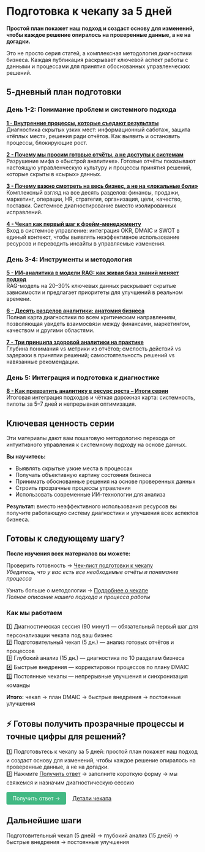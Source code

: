 # Подготовка к чекапу за 5 дней

**Простой план покажет наш подход и создаст основу для изменений, чтобы каждое решение опиралось на проверенные данные, а не на догадки.**

Это не просто серия статей, а комплексная методология диагностики бизнеса. Каждая публикация раскрывает ключевой аспект работы с данными и процессами для принятия обоснованных управленческих решений.

## 5-дневный план подготовки
### День 1-2: Понимание проблем и системного подхода

**[1 - Внутренние процессы, которые съедают результаты](/checkup/prep/01-hidden-problems-blocking-growth)** <br>
Диагностика скрытых узких мест: информационный саботаж, защита «тёплых мест», решения ради отчётов. Как выявить и остановить процессы, блокирующие рост.

**[2 - Почему мы просим готовые отчёты, а не доступы к системам](/checkup/prep/02-why-we-request-ready-reports-not-system-access)** <br>
Разрушение мифа о «быстрой аналитике». Готовые отчёты показывают настоящую управленческую культуру и процессы принятия решений, которые скрыты в «сырых» данных.

**[3 - Почему важно смотреть на весь бизнес, а не на «локальные боли»](/checkup/prep/03-system-diagnostics-vs-one-time-solutions)** <br>
Комплексный взгляд на все десять разделов: финансы, продажи, маркетинг, операции, HR, стратегия, организация, цели, качество, поставки. Системное диагностирование вместо изолированных исправлений.

**[4 - Чекап как первый шаг к фрейм-менеджменту](/checkup/prep/04-checkup-for-data-driven-decisions)** <br>
Вход в системное управление: интеграция OKR, DMAIC и SWOT в единый контекст, чтобы выявлять неэффективное использование ресурсов и переводить инсайты в управляемые изменения.

### День 3-4: Инструменты и методология

**[5 - ИИ-аналитика в модели RAG: как живая база знаний меняет подход](/checkup/prep/05-ai-analytics-rag-management)** <br>
RAG-модель на 20–30% ключевых данных раскрывает скрытые зависимости и предлагает приоритеты для улучшений в реальном времени.

**[6 - Десять разделов аналитики: анатомия бизнеса](/checkup/prep/06-10-diagnostic-sections)** <br>
Полная карта диагностики по всем критическим направлениям, позволяющая увидеть взаимосвязи между финансами, маркетингом, качеством и другими областями.

**[7 - Три принципа здоровой аналитики на практике](/checkup/prep/07-three-reliable-analytics-principles)** <br>
Глубина понимания vs метрики из отчётов; смелость действий vs задержки в принятии решений; самостоятельность решений vs навязанные рекомендации.

### День 5: Интеграция и подготовка к диагностике

**[8 - Как превратить аналитику в ресурс роста – Итоги серии](/checkup/prep/08-analytics-transparent-management)** <br>
Итоговая интеграция подходов и чёткая дорожная карта: системность, пилоты за 5–7 дней и непрерывная оптимизация.

## Ключевая ценность серии

Эти материалы дают вам пошаговую методологию перехода от интуитивного управления к системному подходу на основе данных.

**Вы научитесь:**

- Выявлять скрытые узкие места в процессах
- Получать объективную картину состояния бизнеса
- Принимать обоснованные решения на основе проверенных данных
- Строить прозрачные процессы управления
- Использовать современные ИИ-технологии для анализа

**Результат:** вместо неэффективного использования ресурсов вы получите работающую систему диагностики и улучшения всех аспектов бизнеса.

## Готовы к следующему шагу?

**После изучения всех материалов вы можете:**

Проверить готовность → [Чек-лист подготовки к чекапу](/checkup/checklist) <br>
_Убедитесь, что у вас есть все необходимые отчёты и понимание процесса_

Узнать больше о методологии → [Подробнее о чекапе](/checkup/overview) <br>
_Полное описание нашего подхода и процесса работы_

### Как мы работаем
1️⃣ Диагностическая сессия (90 минут) — обязательный первый шаг для персонализации чекапа под ваш бизнес <br>
2️⃣ Подготовительный чекап (5 дн.) — анализ готовых отчётов и процессов <br>
3️⃣ Глубокий анализ (15 дн.) — диагностика по 10 разделам бизнеса <br>
4️⃣ Быстрые внедрения — корректировки процессов по плану DMAIC <br>
5️⃣ Постоянные чекапы — непрерывные улучшения и синхронизация команды <br>

**Итого:**
чекап → план DMAIC → быстрые внедрения → постоянные улучшения

## ⚡️ Готовы получить прозрачные процессы и точные цифры для решений?

1️⃣ Подготовьтесь к чекапу за 5 дней: простой план покажет наш подход и создаст основу для изменений, чтобы каждое решение опиралось на проверенные данные, а не на догадки. <br>
2️⃣ Нажмите [Получить ответ](/apply) → заполните короткую форму → мы свяжемся и назначим диагностическую сессию

<div class="button-link-container">
  <div class="specs-button">
    <a href="/apply">Получить ответ →</a>
  </div>
  <a href="/checkup/specs" class="text-link">Детали чекапа</a>
</div>

<style>
.button-link-container {
  display: flex;
  align-items: center;
  gap: 16px; /* Расстояние между элементами */
  margin: 1rem 0;
}

.specs-button a {
  display: inline-block;
  padding: 8px 16px;
  background-color: #42b983;
  color: white !important;
  text-decoration: none !important;
  border-radius: 4px;
}

.text-link {
  color: var(--vp-c-brand); /* Используем переменные VitePress */
  text-decoration: underline !important;
}
</style>

## Дальнейшие шаги
Подготовительный чекап (5 дней) → глубокий анализ (15 дней) → быстрые внедрения → постоянные улучшения
